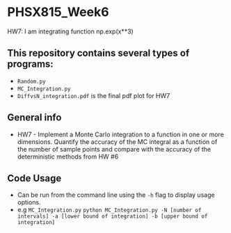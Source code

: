 # PHSX815_Week6
HW7: I am integrating function np.exp(x**3) 

## This repository contains several types of programs:
* `Random.py`
* `MC_Integration.py`
* `DiffvsN_integration.pdf` is the final pdf plot for HW7

## General info
* HW7 -   Implement a Monte Carlo integration to a function in one or more dimensions. Quantify the accuracy of the MC integral as a function of the number of sample points and compare with the accuracy of the deterministic methods from HW #6

## Code Usage
* Can be run from the command line using the `-h` flag to display usage options. 
* e.g `MC_Integration.py`
`python MC_Integration.py -N [number of intervals] -a [lower bound of integration] -b [upper bound of integration]`

